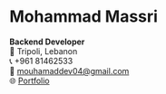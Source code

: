# Mohammad Massri
**Backend Developer**  
📍 Tripoli, Lebanon  
📞 +961 81462533  
📧 mouhamaddev04@gmail.com  
🌐 [Portfolio](https://mouhamaddev.github.io/mouhamaddev/)  
